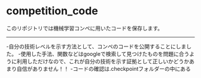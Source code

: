 # competition_code
このリポジトリでは機械学習コンペに用いたコードを保存します。
*****************************************************************************
-自分の技術レベルを示す方法として、コンペのコードを公開することにしました。
-使用した手法、関数などはgoogleで検索して見つけたものを問題に合うように利用しただけなので、これが自分の技術を示す証拠として正しいかどうかあまり自信がありません！！
-コードの確認は.checkpointフォルダーの中にある
